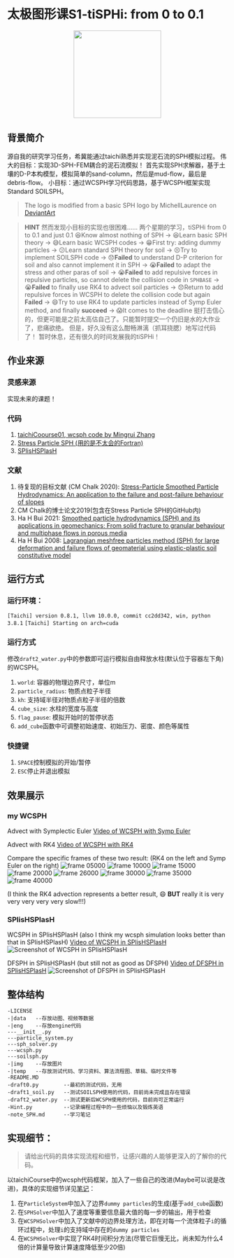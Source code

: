 # 太极图形课S1-tiSPHi: from 0 to 0.1
<div align="center">
  <img width="200px" src="./img/tiSPHi_logo.jpg">
</div>

## 背景简介

源自我的研究学习任务，希冀能通过taichi熟悉并实现泥石流的SPH模拟过程。
伟大的目标：实现3D-SPH-FEM耦合的泥石流模拟！
首先实现SPH求解器，基于土壤的D-P本构模型，模拟简单的sand-column，然后是mud-flow，最后是debris-flow。
小目标：通过WCSPH学习代码思路，基于WCSPH框架实现Standard SOILSPH。

> The logo is modified from a basic SPH logo by MichellLaurence on [DeviantArt](http://michelllaurence.deviantart.com/art/sph-logo-139673758)

> **HINT**
> 然而发现小目标的实现也很困难……
> 两个星期的学习，tiSPHi from 0 to 0.1 and just 0.1
> :satisfied:Know almost nothing of SPH → :satisfied:Learn basic SPH theory → :sweat_smile:Learn basic WCSPH codes → :grin:First try: adding dummy particles → :confused:Learn standard SPH theory for soil → :persevere:Try to implement SOILSPH code → :disappointed:**Failed** to understand D-P criterion for soil and also cannot implement it in SPH → :sob:**Failed** to adapt the stress and other paras of soil → :sob:**Failed** to add repulsive forces in repulsive particles, so cannot delete the collision code in `SPHBASE` → :sob:**Failed** to finally use RK4 to advect soil particles → :disappointed:Return to add repulsive forces in WCSPH to delete the collision code but again **Failed** → :smile:Try to use RK4 to update particles instead of Symp Euler method, and finally **succeed** → :scream:It comes to the deadline
> 挺打击信心的，但更可能是之前太高估自己了。只能暂时提交一个仍旧是水的大作业了，悲痛欲绝。
> 但是，好久没有这么酣畅淋漓（抓耳挠腮）地写过代码了！
> 暂时休息，还有很久的时间发展我的tiSPHi！


## 作业来源
### 灵感来源
实现未来的课题！

### 代码
1. [taichiCoourse01, wcsph code by Mingrui Zhang](https://github.com/erizmr/SPH_Taichi)
2. [Stress Particle SPH (用的是不太会的Fortran)](https://github.com/CaitlinChalk/Stress-Particle-SPH)
3. [SPlisHSPlasH](https://github.com/InteractiveComputerGraphics/SPlisHSPlasH)

### 文献
1. 待复现的目标文献 (CM Chalk 2020): [Stress-Particle Smoothed Particle Hydrodynamics: An application to the failure and post-failure behaviour of slopes](https://doi.org/10.1016/j.cma.2020.113034)
2. CM Chalk的博士论文2019(包含在Stress Particle SPH的GitHub内)
3. Ha H Bui 2021: [Smoothed particle hydrodynamics (SPH) and its applications in geomechanics: From solid fracture to granular behaviour and multiphase flows in porous media](https://doi.org/10.1016/j.compgeo.2021.104315)
4. Ha H Bui 2008: [Lagrangian meshfree particles method (SPH) for large deformation and failure flows of geomaterial using elastic-plastic soil constitutive model](https://doi.org/10.1002/nag.688)

## 运行方式
### 运行环境：
`[Taichi] version 0.8.1, llvm 10.0.0, commit cc2dd342, win, python 3.8.1`
`[Taichi] Starting on arch=cuda`

### 运行方式
修改`draft2_water.py`中的参数即可运行模拟自由释放水柱(默认位于容器左下角)的WCSPH。
1. `world`: 容器的物理边界尺寸，单位m
2. `particle_radius`: 物质点粒子半径
3. `kh`: 支持域半径对物质点粒子半径的倍数
4. `cube_size`: 水柱的宽度与高度
5. `flag_pause`: 模拟开始时的暂停状态
6. `add_cube`函数中可调整初始速度、初始压力、密度、颜色等属性

### 快捷键
1. `SPACE`控制模拟的开始/暂停
2. `ESC`停止并退出模拟

## 效果展示
### my WCSPH
Advect with Symplectic Euler
[Video of WCSPH with Symp Euler](./data/20220103_174214_SEuler_wcsph.mp4)

Advect with RK4
[Video of WCSPH with RK4](./data/20220103_153121_RK4_wcsph.mp4)

Compare the specific frames of these two result: (RK4 on the left and Symp Euler on the right)
![frame 05000](./img/Compare_wcsph_RK4_SEuler_05000.png)
![frame 10000](./img/Compare_wcsph_RK4_SEuler_10000.png)
![frame 15000](./img/Compare_wcsph_RK4_SEuler_15000.png)
![frame 20000](./img/Compare_wcsph_RK4_SEuler_20000.png)
![frame 26000](./img/Compare_wcsph_RK4_SEuler_26000.png)
![frame 30000](./img/Compare_wcsph_RK4_SEuler_30000.png)
![frame 35000](./img/Compare_wcsph_RK4_SEuler_35000.png)
![frame 40000](./img/Compare_wcsph_RK4_SEuler_40000.png)

(I think the RK4 advection represents a better result, :smile: **BUT** really it is very very very very very slow!!!)

### SPlisHSPlasH
WCSPH in SPlisHSPlasH (also I think my wcsph simulation looks better than that in SPlisHSPlasH)
[Video of WCSPH in SPlisHSPlasH](./data/20220103_141306_SPlisHSPlasH_wcsph.mp4)
![Screenshot of WCSPH in SPlisHSPlasH](./img/SPlisHSPlasH_wcsph_13s.jpg)

DFSPH in SPlisHSPlasH (but still not as good as DFSPH)
[Video of DFSPH in SPlisHSPlasH](./data/20220103_141559_SPlisHSPlasH_dfsph.mp4)
![Screenshot of DFSPH in SPlisHSPlasH](./img/SPlisHSPlasH_dfsph_13s.jpg)


## 整体结构
```
-LICENSE
-|data   --存放动图、视频等数据
-|eng    --存放engine代码
---__init__.py
---particle_system.py
---sph_solver.py
---wcsph.py
---soilsph.py
-|img    --存放图片
-|temp   --存放测试代码、学习资料、算法流程图、草稿、临时文件等
-README.MD
-draft0.py        --最初的测试代码，无用
-draft1_soil.py   --测试SOILSPH使用的代码，目前尚未完成且存在错误
-draft2_water.py  --测试更新后WCSPH使用的代码，目前尚可正常运行
-Hint.py          --记录编程过程中的一些烦恼以及锻炼英语
-note_SPH.md      --学习笔记
```

## 实现细节：
> 请给出代码的具体实现流程和细节，让感兴趣的人能够更深入的了解你的代码。

以taichiCourse中的wcsph代码框架，加入了一些自己的改进(Maybe可以说是改进)，具体的实现细节详见[笔记](./note_SPH.md)：
1. 在`ParticleSystem`中加入了边界`dummy particles`的生成(基于`add_cube`函数)
2. 在`SPHSolver`中加入了速度等重要信息最大值的每一步的输出，用于检查
3. 在`WCSPHSolver`中加入了文献中的边界处理方法，即在对每一个流体粒子`i`的循环过程中，处理`i`的支持域中存在的`dummy particles`
4. 在`WCSPHSolver`中实现了RK4时间积分方法(尽管它巨慢无比，尚未知为什么4倍的计算量导致计算速度降低至少20倍)

